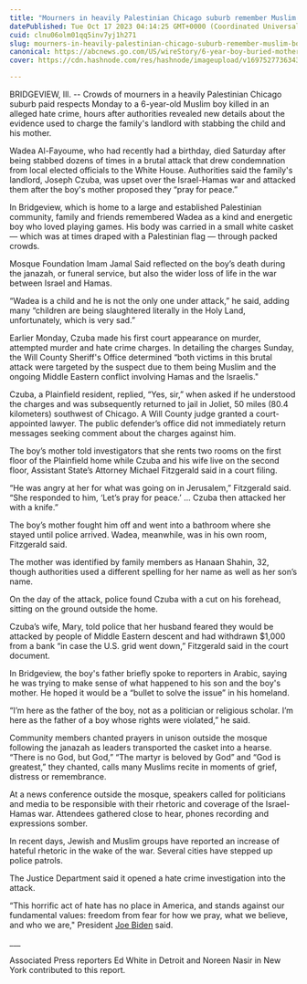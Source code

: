 ```yaml
---
title: "Mourners in heavily Palestinian Chicago suburb remember Muslim boy killed as kind, energetic"
datePublished: Tue Oct 17 2023 04:14:25 GMT+0000 (Coordinated Universal Time)
cuid: clnu06olm01qq5inv7yj1h271
slug: mourners-in-heavily-palestinian-chicago-suburb-remember-muslim-boy-killed-as-kind-energetic
canonical: https://abcnews.go.com/US/wireStory/6-year-boy-buried-mother-treated-after-attack-104015392
cover: https://cdn.hashnode.com/res/hashnode/imageupload/v1697527736343/a94bd796-cea2-4ce5-bb3a-6b328c601aa3.jpeg

---
```


BRIDGEVIEW, Ill. -- Crowds of mourners in a heavily Palestinian Chicago suburb paid respects Monday to a 6-year-old Muslim boy killed in an alleged hate crime, hours after authorities revealed new details about the evidence used to charge the family's landlord with stabbing the child and his mother.

Wadea Al-Fayoume, who had recently had a birthday, died Saturday after being stabbed dozens of times in a brutal attack that drew condemnation from local elected officials to the White House. Authorities said the family's landlord, Joseph Czuba, was upset over the Israel-Hamas war and attacked them after the boy's mother proposed they “pray for peace.”

In Bridgeview, which is home to a large and established Palestinian community, family and friends remembered Wadea as a kind and energetic boy who loved playing games. His body was carried in a small white casket — which was at times draped with a Palestinian flag — through packed crowds.

Mosque Foundation Imam Jamal Said reflected on the boy’s death during the janazah, or funeral service, but also the wider loss of life in the war between Israel and Hamas.

“Wadea is a child and he is not the only one under attack,” he said, adding many “children are being slaughtered literally in the Holy Land, unfortunately, which is very sad.”

Earlier Monday, Czuba made his first court appearance on murder, attempted murder and hate crime charges. In detailing the charges Sunday, the Will County Sheriff's Office determined “both victims in this brutal attack were targeted by the suspect due to them being Muslim and the ongoing Middle Eastern conflict involving Hamas and the Israelis."

Czuba, a Plainfield resident, replied, “Yes, sir,” when asked if he understood the charges and was subsequently returned to jail in Joliet, 50 miles (80.4 kilometers) southwest of Chicago. A Will County judge granted a court-appointed lawyer. The public defender’s office did not immediately return messages seeking comment about the charges against him.

The boy’s mother told investigators that she rents two rooms on the first floor of the Plainfield home while Czuba and his wife live on the second floor, Assistant State’s Attorney Michael Fitzgerald said in a court filing.

“He was angry at her for what was going on in Jerusalem,” Fitzgerald said. “She responded to him, ‘Let’s pray for peace.’ ... Czuba then attacked her with a knife.”

The boy’s mother fought him off and went into a bathroom where she stayed until police arrived. Wadea, meanwhile, was in his own room, Fitzgerald said.

The mother was identified by family members as Hanaan Shahin, 32, though authorities used a different spelling for her name as well as her son’s name.

On the day of the attack, police found Czuba with a cut on his forehead, sitting on the ground outside the home.

Czuba’s wife, Mary, told police that her husband feared they would be attacked by people of Middle Eastern descent and had withdrawn $1,000 from a bank “in case the U.S. grid went down,” Fitzgerald said in the court document.

In Bridgeview, the boy's father briefly spoke to reporters in Arabic, saying he was trying to make sense of what happened to his son and the boy's mother. He hoped it would be a “bullet to solve the issue” in his homeland.

“I’m here as the father of the boy, not as a politician or religious scholar. I’m here as the father of a boy whose rights were violated,” he said.

Community members chanted prayers in unison outside the mosque following the janazah as leaders transported the casket into a hearse. “There is no God, but God,” “The martyr is beloved by God” and “God is greatest,” they chanted, calls many Muslims recite in moments of grief, distress or remembrance.

At a news conference outside the mosque, speakers called for politicians and media to be responsible with their rhetoric and coverage of the Israel-Hamas war. Attendees gathered close to hear, phones recording and expressions somber.

In recent days, Jewish and Muslim groups have reported an increase of hateful rhetoric in the wake of the war. Several cities have stepped up police patrols.

The Justice Department said it opened a hate crime investigation into the attack.

“This horrific act of hate has no place in America, and stands against our fundamental values: freedom from fear for how we pray, what we believe, and who we are," President [Joe Biden](https://abcnews.go.com/alerts/JoeBiden) said.

\_\_\_

Associated Press reporters Ed White in Detroit and Noreen Nasir in New York contributed to this report.